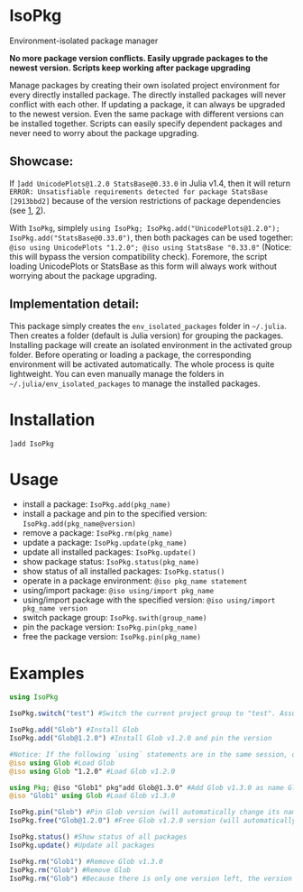 # IsoPkg

Environment-isolated package manager

**No more package version conflicts. Easily upgrade packages to the newest version. Scripts keep working after package upgrading**

Manage packages by creating their own isolated project environment for every directly installed package. The directly installed packages will never conflict with each other. If updating a package, it can always be upgraded to the newest version. Even the same package with different versions can be installed together. Scripts can easily specify dependent packages and never need to worry about the package upgrading.

## Showcase:

If `]add UnicodePlots@1.2.0 StatsBase@0.33.0` in Julia v1.4, then it will return `ERROR: Unsatisfiable requirements detected for package StatsBase [2913bbd2]` because of the version restrictions of package dependencies (see [1], [2]).

With `IsoPkg`, simplely `using IsoPkg; IsoPkg.add("UnicodePlots@1.2.0"); IsoPkg.add("StatsBase@0.33.0")`, then both packages can be used together: `@iso using UnicodePlots "1.2.0"; @iso using StatsBase "0.33.0"` (Notice: this will bypass the version compatibility check). Foremore, the script loading UnicodePlots or StatsBase as this form will always work without worrying about the package upgrading.

## Implementation detail:

This package simply creates the `env_isolated_packages` folder in `~/.julia`. Then creates a folder (default is Julia version) for grouping the packages. Installing package will create an isolated environment in the activated group folder. Before operating or loading a package, the corresponding environment will be activated automatically. The whole process is quite lightweight. You can even manually manage the folders in `~/.julia/env_isolated_packages` to manage the installed packages.

<!-- reference -->
[1]: https://www.juliabloggers.com/understanding-package-version-restrictions-in-julia/
[2]: https://www.juliabloggers.com/my-practices-for-managing-project-dependencies-in-julia/

# Installation

`]add IsoPkg`

# Usage

- install a package: `IsoPkg.add(pkg_name)`
- install a package and pin to the specified version: `IsoPkg.add(pkg_name@version)`
- remove a package: `IsoPkg.rm(pkg_name)`
- update a package: `IsoPkg.update(pkg_name)`
- update all installed packages: `IsoPkg.update()`
- show package status: `IsoPkg.status(pkg_name)`
- show status of all installed packages: `IsoPkg.status()`
- operate in a package environment: `@iso pkg_name statement`
- using/import package: `@iso using/import pkg_name`
- using/import package with the specified version: `@iso using/import pkg_name version`
- switch package group: `IsoPkg.swith(group_name)`
- pin the package version: `IsoPkg.pin(pkg_name)`
- free the package version: `IsoPkg.pin(pkg_name)`

# Examples

```julia
using IsoPkg

IsoPkg.switch("test") #Switch the current project group to "test". Assume it is empty.

IsoPkg.add("Glob") #Install Glob
IsoPkg.add("Glob@1.2.0") #Install Glob v1.2.0 and pin the version

#Notice: If the following `using` statements are in the same session, only the first one does the real loading.
@iso using Glob #Load Glob
@iso using Glob "1.2.0" #Load Glob v1.2.0

using Pkg; @iso "Glob1" pkg"add Glob@1.3.0" #Add Glob v1.3.0 as name Glob1
@iso "Glob1" using Glob #Load Glob v1.3.0

IsoPkg.pin("Glob") #Pin Glob version (will automatically change its name to match the version)
IsoPkg.free("Glob@1.2.0") #Free Glob v1.2.0 version (will automatically remove the version in its name)

IsoPkg.status() #Show status of all packages
IsoPkg.update() #Update all packages

IsoPkg.rm("Glob1") #Remove Glob v1.3.0
IsoPkg.rm("Glob") #Remove Glob
IsoPkg.rm("Glob") #Because there is only one version left, the version number can be omitted
```
